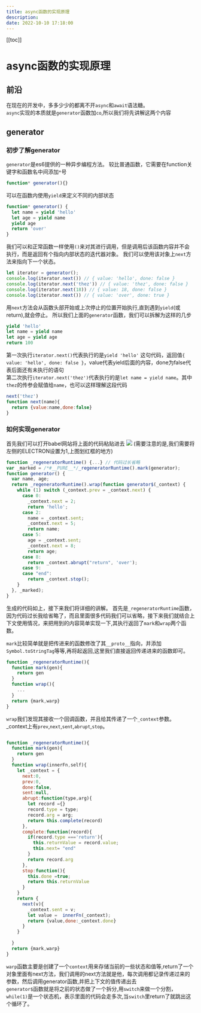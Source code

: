 ```yaml
---
title: async函数的实现原理
description:
date: 2022-10-10 17:18:00
---
```


[[toc]]

# async函数的实现原理
## 前沿
在现在的开发中，多多少少的都离不开`async`和`await`语法糖。</br>
`async`实现的本质就是`generator`函数加`co`,所以我们将先讲解这两个内容

## generator

### 初步了解generator
`generator`是es6提供的一种异步编程方法。 
较比普通函数，它需要在function关键字和函数名中间添加`*`号
```js
function* generator(){}
```
可以在函数内使用`yield`来定义不同的内部状态
```js
function* generator() {
  let name = yield 'hello'
  let age = yield name
  yield age
  return 'over'
}
```
我们可以和正常函数一样使用`()`来对其进行调用，但是调用后该函数内容并不会执行，而是返回有个指向内部状态的迭代器对象。 
我们可以使用该对象上`next`方法来指向下一个状态。 
```js
let iterator = generator();
console.log(iterator.next()) // { value: 'hello', done: false }
console.log(iterator.next('thez')) // { value: 'thez', done: false }
console.log(iterator.next(18)) // { value: 18, done: false }
console.log(iterator.next()) // { value: 'over', done: true }
```
用`next`方法会从函数头部开始或上次停止的位置开始执行,直到遇到`yield`(或return),就会停止。
所以我们上面的`generator`函数，我们可以拆解为这样的几步
``` js
yield 'hello'
let name = yield name
let age = yield age
return 100
```
第一次执行`iterator.next()`代表执行的是`yield 'hello'` 这句代码，返回值`{ value: 'hello', done: false }`，value代表yield后面的内容，done为false代表后面还有未执行的语句</br>
第二次执行`iterator.next('thez')`代表执行的是`let name = yield name`。其中`thez`的传参会赋值给`name`，也可以这样理解这段代码
```js
next('thez')
function next(name){
  return {value:name,done:false}
}
```

### 如何实现generator
首先我们可以打开babel网站将上面的代码粘贴进去
<img  src='/babel-generator.jpg'/>
(需要注意的是,我们需要将左侧的ELECTRON设置为1,上图划红框的地方)

```js
function _regeneratorRuntime() {...} // 代码过长省略
var _marked = /*#__PURE__*/_regeneratorRuntime().mark(generator);
function generator() {
  var name, age;
  return _regeneratorRuntime().wrap(function generator$(_context) {
    while (1) switch (_context.prev = _context.next) {
      case 0:
        _context.next = 2;
        return 'hello';
      case 2:
        name = _context.sent;
        _context.next = 5;
        return name;
      case 5:
        age = _context.sent;
        _context.next = 8;
        return age;
      case 8:
        return _context.abrupt("return", 'over');
      case 9:
      case "end":
        return _context.stop();
    }
  }, _marked);
}
```
生成的代码如上，接下来我们将详细的讲解。
首先是`_regeneratorRuntime`函数，因为代码过长我给省略了，而且里面很多代码我们可以省略，接下来我们就结合上下文使用情况，来把用到的内容简单实现一下,其执行返回了`mark`和`wrap`两个函数。

`mark`比较简单就是把传进来的函数修改了其`__proto__`指向，并添加`Symbol.toStringTag`等等,再将起返回,这里我们直接返回传递进来的函数即可。
```js
function _regeneratorRuntime(){
  function mark(gen){
    return gen
  }
  function wrap(){
    ...
  }
  return {mark,warp}
}
```

`wrap`我们发现其接收一个回调函数，并且给其传递了一个`_context`参数。_context上有`prev`,`next`,`sent`,`abrupt`,`stop`。
```js

function _regeneratorRuntime(){
  function mark(gen){
    return gen
  }
  function wrap(innerFn,self){
    let _context = {
      next:0,
      prev:0,
      done:false,
      sent:null,
      abrupt:function(type,arg){
        let record ={}
        record.type = type;
        record.arg = arg;
        return this.complete(record)
      },
      complete:function(record){
        if(record.type ==='return'){
          this.returnValue = record.value;
          this.next= "end"
        }
        return record.arg
      },
      stop:function(){
        this.done =true;
        return this.returnValue
      }
    }
    return {
      next(v){
        _context.sent = v;
        let value =  innerFn(_context);
        return {value,done:_context.done}
      }
    }
  
  }
  return {mark,warp}
}
```
`warp`函数主要是创建了一个`context`用来存储当前的一些状态和值等,return了一个对象里面有next方法，我们调用的next方法就是他，每次调用都记录传递过来的参数，然后调用generator函数,并把上下文的值传递出去</br>
`generator$`函数就是将之前的状态做了一个拆分,用`switch`来做一个分割，`while(1)`是一个状态机，表示里面的代码会走多次,当`switch`里return了就跳出这个循环了。